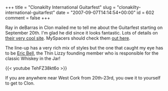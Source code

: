 +++
title = "Clonakilty International Guitarfest"
slug = "clonakilty-international-guitarfest"
date = "2007-09-07T14:14:54+00:00"
id = 602
comment = false
+++

Ray in deBarras in Clon mailed me to tell me about the Guitarfest starting on September 20th. I'm glad he did since it looks fantastic. Lots of details on [their very cool site](http://www.clonguitarfest.com/). MySpacers should check them [out here](http://www.myspace.com/clonguitarfest).

The line-up has a very rich mix of styles but the one that caught my eye has to be [Eric Bell](http://www.ericbellband.com/), the Thin Lizzy founding member who is responsible for the classic Whiskey in the Jar!

{{< youtube TehFZ38kt6o >}}


If you are anywhere near West Cork from 20th-23rd, you owe it to yourself to get to Clon.

